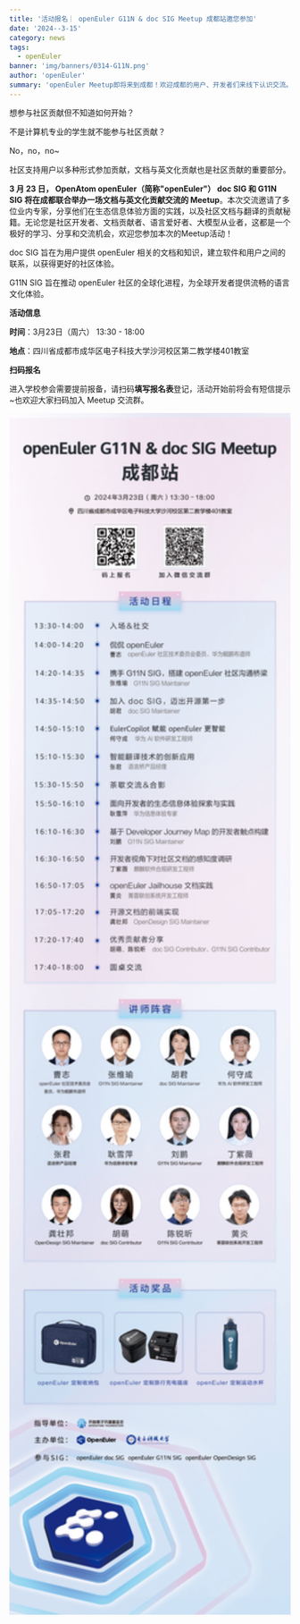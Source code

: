 ```yaml
---
title: '活动报名｜ openEuler G11N & doc SIG Meetup 成都站邀您参加'
date: '2024--3-15'
category: news
tags:
  - openEuler
banner: 'img/banners/0314-G11N.png'
author: 'openEuler'
summary: 'openEuler Meetup即将来到成都！欢迎成都的用户、开发者们来线下认识交流。'
---
```






想参与社区贡献但不知道如何开始？



不是计算机专业的学生就不能参与社区贡献？



No，no，no\~

社区支持用户以多种形式参加贡献，文档与英文化贡献也是社区贡献的重要部分。

**3 月 23 日， OpenAtom openEuler（简称\"openEuler\"） doc SIG 和 G11N SIG 将在成都联合举办一场文档与英文化贡献交流的 Meetup**。本次交流邀请了多位业内专家，分享他们在生态信息体验方面的实践，以及社区文档与翻译的贡献秘籍。无论您是社区开发者、文档贡献者、语言爱好者、大模型从业者，这都是一个极好的学习、分享和交流机会，欢迎您参加本次的Meetup活动！

doc SIG 旨在为用户提供 openEuler
相关的文档和知识，建立软件和用户之间的联系，以获得更好的社区体验。

G11N SIG 旨在推动 openEuler
社区的全球化进程，为全球开发者提供流畅的语言文化体验。

**活动信息**

**时间**：3月23日（周六） 13:30 - 18:00

**地点**：四川省成都市成华区电子科技大学沙河校区第二教学楼401教室 

**扫码报名**

进入学校参会需要提前报备，请扫码**填写报名表**登记，活动开始前将会有短信提示\~也欢迎大家扫码加入
Meetup 交流群。

<img src="./media/image1.png" width="1000" >


